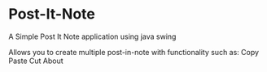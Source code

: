 # Post-It-Note
A Simple Post It Note application using java swing

Allows you to create multiple post-in-note
with functionality such as:
Copy
Paste
Cut
About
